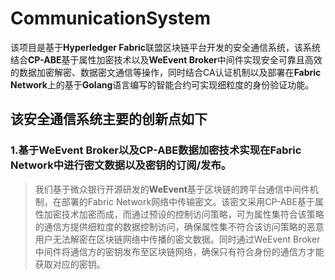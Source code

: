 # CommunicationSystem

该项目是基于**Hyperledger Fabric**联盟区块链平台开发的安全通信系统，该系统结合**CP-ABE**基于属性加密技术以及**WeEvent Broker**中间件实现安全可靠且高效的数据加密解密、数据密文通信等操作，同时结合CA认证机制以及部署在**Fabric Network**上的基于**Golang**语言编写的智能合约可实现细粒度的身份验证功能。


## 该安全通信系统主要的创新点如下
  ### 1.基于WeEvent Broker以及CP-ABE数据加密技术实现在Fabric Network中进行密文数据以及密钥的订阅/发布。
  >我们基于微众银行开源研发的**WeEvent**基于区块链的跨平台通信中间件机制，在部署的Fabric Network网络中传输密文。该密文采用CP-ABE基于属性加密技术加密而成，而通过预设的控制访问策略，可为属性集符合该策略的通信方提供细粒度的数据控制访问，确保属性集不符合该访问策略的恶意用户无法解密在区块链网络中传播的密文数据。同时通过WeEvent Broker中间件将通信方的密钥发布至区块链网络，确保只有符合身份的通信方才能获取对应的密钥。
